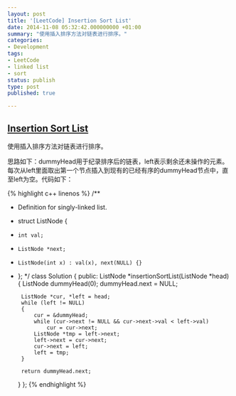 ```yaml
---
layout: post
title: '[LeetCode] Insertion Sort List'
date: 2014-11-08 05:32:42.000000000 +01:00
summary: "使用插入排序方法对链表进行排序。"
categories:
- Development
tags:
- LeetCode
- linked list
- sort
status: publish
type: post
published: true

---
```


## [Insertion Sort List](https://oj.leetcode.com/problems/insertion-sort-list/)

使用插入排序方法对链表进行排序。

思路如下：dummyHead用于纪录排序后的链表，left表示剩余还未操作的元素。每次从left里面取出第一个节点插入到现有的已经有序的dummyHead节点中，直至left为空。代码如下：

{% highlight c++ linenos %}
/**
 * Definition for singly-linked list.
 * struct ListNode {
 *     int val;
 *     ListNode *next;
 *     ListNode(int x) : val(x), next(NULL) {}
 * };
 */
class Solution {
public:
    ListNode *insertionSortList(ListNode *head) {
        ListNode dummyHead(0);
        dummyHead.next = NULL;

        ListNode *cur, *left = head;
        while (left != NULL)
        {
            cur = &dummyHead;
            while (cur->next != NULL && cur->next->val < left->val)
                cur = cur->next;
            ListNode *tmp = left->next;
            left->next = cur->next;
            cur->next = left;
            left = tmp;
        }

        return dummyHead.next;
    }
};
{% endhighlight %}